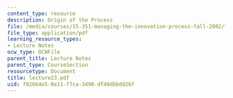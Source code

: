 ```yaml
---
content_type: resource
description: Origin of the Process
file: /media/courses/15-351-managing-the-innovation-process-fall-2002/f82664e50e11f7ca3490df49dbbdd26f_lecture23.pdf
file_type: application/pdf
learning_resource_types:
- Lecture Notes
ocw_type: OCWFile
parent_title: Lecture Notes
parent_type: CourseSection
resourcetype: Document
title: lecture23.pdf
uid: f82664e5-0e11-f7ca-3490-df49dbbdd26f
---
```

